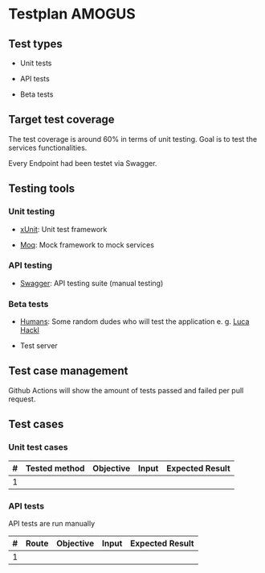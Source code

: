 # Testplan AMOGUS



## Test types

- Unit tests

- API tests

- Beta tests



## Target test coverage

The test coverage is around 60% in terms of unit testing. Goal is to test the services functionalities.

Every Endpoint had been testet via Swagger.



## Testing tools

### Unit testing

- [xUnit](https://github.com/xunit/xunit): Unit test framework

- [Moq](https://github.com/moq/moq4): Mock framework to mock services

### API testing

- [Swagger](https://swagger.io/): API testing suite (manual testing)

### Beta tests

- [Humans](https://en.wikipedia.org/wiki/Human): Some random dudes who will test the application e. g. [Luca Hackl](https://luca.hackl.digital/)

- Test server



## Test case management

Github Actions will show the amount of tests passed and failed per pull request.



## Test cases

### Unit test cases

| #   | Tested method | Objective | Input | Expected Result |
| --- | ------------- | --------- | ----- | --------------- |
| 1   |               |           |       |                 |



### API tests

API tests are run manually

| #   | Route | Objective | Input | Expected Result |
| --- | ----- | --------- | ----- | --------------- |
| 1   |       |           |       |                 |


